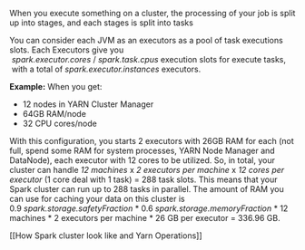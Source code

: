 
When you execute something on a cluster, the processing of your job is split up into stages, and each stages is split into tasks

You can consider each JVM as an executors  as a pool of task executions slots. Each Executors give you  _spark.executor.cores_ / _spark.task.cpus_ execution slots for execute tasks,  with a total of _spark.executor.instances_ executors. 

**Example:**
When you get:
- 12 nodes in YARN Cluster Manager
- 64GB RAM/node
- 32 CPU cores/node

With this configuration, you starts 2 executors with 26GB RAM for each (not full, spend some RAM for system processes, YARN Node Manager and DataNode), each executor with 12 cores to be utilized. So, in total, your cluster can handle _12 machines_ x _2 executors per machine_ x _12 cores per executor_ (1 core deal with 1 task) = 288 task slots. This means that your Spark cluster can run up to 288 tasks in parallel. The amount of RAM you can use for caching your data on this cluster is 0.9 _spark.storage.safetyFraction_ * 0.6 _spark.storage.memoryFraction_ * 12 machines * 2 executors per machine * 26 GB per executor = 336.96 GB.

[[How Spark cluster look like and Yarn Operations]]

